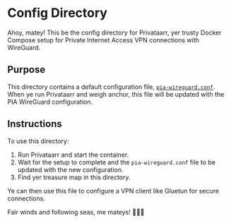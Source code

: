 # Config Directory

Ahoy, matey! This be the config directory for Privataarr, yer trusty Docker Compose setup for Private Internet Access VPN connections with WireGuard.

## Purpose

This directory contains a default configuration file, [`pia-wireguard.conf`](./pia-wireguard.conf). When ye run Privataarr and weigh anchor, this file will be updated with the PIA WireGuard configuration.

## Instructions

To use this directory:

1. Run Privataarr and start the container.
2. Wait for the setup to complete and the `pia-wireguard.conf` file to be updated with the new configuration.
3. Find yer treasure map in this directory.

Ye can then use this file to configure a VPN client like Gluetun for secure connections.

Fair winds and following seas, me mateys! 🌊🏴‍☠️
